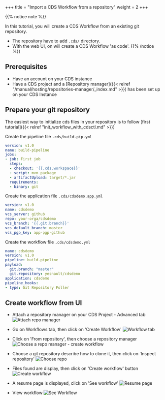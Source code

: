 +++
title = "Import a CDS Workflow from a repository"
weight = 2
+++

{{% notice note %}}

In this tutorial, you will create a CDS Workflow from an existing git repository.

* The repository have to add `.cds/` directory.
* With the web UI, on will create a CDS Workflow 'as code'.
{{% /notice %}}

## Prerequisites

 * Have an account on your CDS instance
 * Have a CDS project and a [Repository manager]({{< relref "/manual/hosting/repositories-manager/_index.md" >}}) has been set up on your CDS Instance
 
## Prepare your git repository

The easiest way to initialize cds files in your repository is to follow [first tutorial]({{< relref "init_workflow_with_cdsctl.md" >}})

Create the pipeline file `.cds/build.pip.yml`

```yml
version: v1.0
name: build-pipeline
jobs:
- job: First job
  steps:
  - checkout: '{{.cds.workspace}}'
  - script: mvn package
  - artifactUpload: target/*.jar
  requirements:
  - binary: git
```

Create the application file `.cds/cdsdemo.app.yml`

```yml
version: v1.0
name: cdsdemo
vcs_server: github
repo: your-orga/cdsdemo
vcs_branch: '{{.git.branch}}'
vcs_default_branch: master
vcs_pgp_key: app-pgp-github

```

Create the workflow file `.cds/cdsdemo.yml`

```yml
name: cdsdemo
version: v1.0
pipeline: build-pipeline
payload:
  git.branch: "master"
  git.repository: yesnault/cdsdemo
application: cdsdemo  
pipeline_hooks:
- type: Git Repository Poller
```


## Create workflow from UI

* Attach a repository manager on your CDS Project - Advanced tab
![Attach repo manager](/images/getting_started_create_wf_ascode_ui_0_repo.png?height=400px&classes=shadow)

* Go on Workflows tab, then click on 'Create Workflow'
![Workflow tab](/images/getting_started_create_wf_ascode_ui_1_wf_tab.png?height=400px&classes=shadow)

* Click on 'From repository', then choose a repository manager
![Choose a repo manager - create workflow](/images/getting_started_create_wf_ascode_ui_2_from_repo.png?height=400px&classes=shadow)

* Choose a git repository describe how to clone it, then click on 'Inspect repository'
![Choose repo](/images/getting_started_create_wf_ascode_ui_3_choose_repo.png?height=400px&classes=shadow)

* Files found are display, then click on 'Create workflow' button
![Create workflow](/images/getting_started_create_wf_ascode_ui_4_create_wf.png?height=400px&classes=shadow)

* A resume page is displayed, click on 'See workflow'
![Resume page](/images/getting_started_create_wf_ascode_ui_5_resume.png?height=400px&classes=shadow)

* View workflow
![See Workflow](/images/getting_started_create_wf_ascode_ui_6_see_workflow.png?height=400px&classes=shadow)
